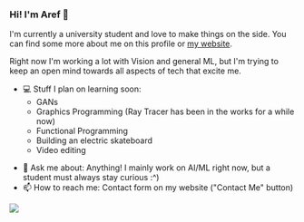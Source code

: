 <!--
**arefmalek/arefmalek** is a ✨ _special_ ✨ repository because its `README.md` (this file) appears on your GitHub profile.

Here are some ideas to get you started:


- 🔭 I’m currently working on ...
- 🌱 I’m currently learning ...
- 👯 I’m looking to collaborate on ...
- 🤔 I’m looking for help with ...
- 😄 Pronouns: ...
- ⚡ Fun fact: ...

* 🚀 Some non-tech goals right now are:
  + Becoming a better cook
  + Getting better at my second language
  + Working out more
-->
### Hi! I'm Aref 🌱

I'm currently a university student and love to make things on the side. You can find some more about me on this profile or [my website](https://arefmalek.me/).



Right now I'm working a lot with Vision and general ML, but I'm trying to keep an open mind towards all aspects of tech that excite me. 

* 💻 Stuff I plan on learning soon:
  + GANs
  + Graphics Programming (Ray Tracer has been in the works for a while now)
  + Functional Programming
  + Building an electric skateboard
  + Video editing 


- 💬 Ask me about: Anything! I mainly work on AI/ML right now, but a student must always stay curious :^)
- 📫 How to reach me: Contact form on my website ("Contact Me" button)




![](https://komarev.com/ghpvc/?username=arefmalek)
